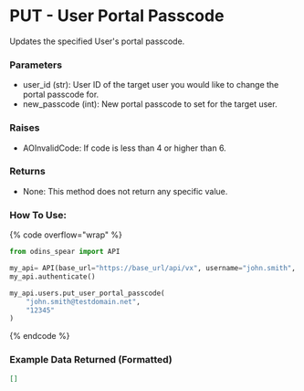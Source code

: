# PUT - User Portal Passcode

Updates the specified User's portal passcode.

### Parameters&#x20;

* user_id (str): User ID of the target user you would like to change the portal passcode for. 
* new_passcode (int): New portal passcode to set for the target user.

### Raises

* AOInvalidCode: If code is less than 4 or higher than 6.

### Returns

* None: This method does not return any specific value.

### How To Use:

{% code overflow="wrap" %}
```python
from odins_spear import API

my_api= API(base_url="https://base_url/api/vx", username="john.smith", password="ODIN_INSTANCE_1")
my_api.authenticate()

my_api.users.put_user_portal_passcode(
    "john.smith@testdomain.net",
    "12345"
)
```
{% endcode %}

### Example Data Returned (Formatted)

```json
[]

```
